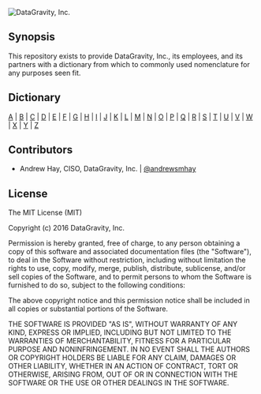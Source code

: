 
 ![](http://datagravity.com/sites/default/files/logo-large.png "DataGravity, Inc.")

## Synopsis

This repository exists to provide DataGravity, Inc., its employees, and its partners with a dictionary from which to commonly used nomenclature for any purposes seen fit.
## Dictionary

[A]( ../master/dictionary/A.md) | [B]( ../master/dictionary/B.md) | [C]( ../master/dictionary/C.md) | [D]( ../master/dictionary/D.md) | [E]( ../master/dictionary/E.md) | [F]( ../master/dictionary/F.md) | [G]( ../master/dictionary/G.md) | [H]( ../master/dictionary/H.md) | [I]( ../master/dictionary/I.md) | [J]( ../master/dictionary/J.md) | [K]( ../master/dictionary/K.md) | [L]( ../master/dictionary/L.md) | [M]( ../master/dictionary/M.md) | [N]( ../master/dictionary/N.md) | [O]( ../master/dictionary/O.md) | [P]( ../master/dictionary/P.md) | [Q]( ../master/dictionary/Q.md) | [R]( ../master/dictionary/R.md) | [S]( ../master/dictionary/S.md) | [T]( ../master/dictionary/T.md) | [U]( ../master/dictionary/U.md) | [V]( ../master/dictionary/V.md) | [W]( ../master/dictionary/W.md) | [X]( ../master/dictionary/X.md) | [Y]( ../master/dictionary/X.md) | [Z]( ../master/dictionary/Z.md)

## Contributors

* Andrew Hay, CISO, DataGravity, Inc. | [@andrewsmhay](https://twitter.com/andrewsmhay)

## License

The MIT License (MIT)

Copyright (c) 2016 DataGravity, Inc.

Permission is hereby granted, free of charge, to any person obtaining a copy of this software and associated documentation files (the "Software"), to deal in the Software without restriction, including without limitation the rights to use, copy, modify, merge, publish, distribute, sublicense, and/or sell copies of the Software, and to permit persons to whom the Software is furnished to do so, subject to the following conditions:

The above copyright notice and this permission notice shall be included in all copies or substantial portions of the Software.

THE SOFTWARE IS PROVIDED "AS IS", WITHOUT WARRANTY OF ANY KIND, EXPRESS OR IMPLIED, INCLUDING BUT NOT LIMITED TO THE WARRANTIES OF MERCHANTABILITY, FITNESS FOR A PARTICULAR PURPOSE AND NONINFRINGEMENT. IN NO EVENT SHALL THE AUTHORS OR COPYRIGHT HOLDERS BE LIABLE FOR ANY CLAIM, DAMAGES OR OTHER LIABILITY, WHETHER IN AN ACTION OF CONTRACT, TORT OR OTHERWISE, ARISING FROM, OUT OF OR IN CONNECTION WITH THE SOFTWARE OR THE USE OR OTHER DEALINGS IN THE SOFTWARE.